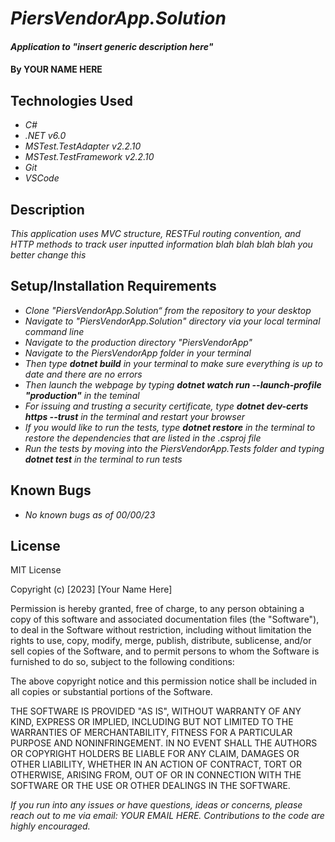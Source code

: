 # _PiersVendorApp.Solution_

#### _Application to "insert generic description here"_

#### By **YOUR NAME HERE**

## Technologies Used

* _C#_
* _.NET v6.0_
* _MSTest.TestAdapter v2.2.10_
* _MSTest.TestFramework v2.2.10_
* _Git_
* _VSCode_

## Description

_This application uses MVC structure, RESTFul routing convention, and HTTP methods to track user inputted information blah blah blah blah you better change this_

## Setup/Installation Requirements

* _Clone "PiersVendorApp.Solution“ from the repository to your desktop_
* _Navigate to "PiersVendorApp.Solution" directory via your local terminal command line_
* _Navigate to the production directory "PiersVendorApp"_
* _Navigate to the PiersVendorApp folder in your terminal_
* _Then type ***dotnet build*** in your terminal to make sure everything is up to date and there are no errors_
* _Then launch the webpage by typing ***dotnet watch run --launch-profile "production"*** in the teminal_
* _For issuing and trusting a security certificate, type ***dotnet dev-certs https --trust*** in the terminal and restart your browser_
* _If you would like to run the tests, type ***dotnet restore*** in the terminal to restore the dependencies that are listed in the .csproj file_
* _Run the tests by moving into the PiersVendorApp.Tests folder and typing ***dotnet test*** in the terminal to run tests_

## Known Bugs

* _No known bugs as of 00/00/23_

## License

MIT License

Copyright (c) [2023] [Your Name Here]

Permission is hereby granted, free of charge, to any person obtaining a copy
of this software and associated documentation files (the "Software"), to deal
in the Software without restriction, including without limitation the rights
to use, copy, modify, merge, publish, distribute, sublicense, and/or sell
copies of the Software, and to permit persons to whom the Software is
furnished to do so, subject to the following conditions:

The above copyright notice and this permission notice shall be included in all
copies or substantial portions of the Software.

THE SOFTWARE IS PROVIDED "AS IS", WITHOUT WARRANTY OF ANY KIND, EXPRESS OR
IMPLIED, INCLUDING BUT NOT LIMITED TO THE WARRANTIES OF MERCHANTABILITY,
FITNESS FOR A PARTICULAR PURPOSE AND NONINFRINGEMENT. IN NO EVENT SHALL THE
AUTHORS OR COPYRIGHT HOLDERS BE LIABLE FOR ANY CLAIM, DAMAGES OR OTHER
LIABILITY, WHETHER IN AN ACTION OF CONTRACT, TORT OR OTHERWISE, ARISING FROM,
OUT OF OR IN CONNECTION WITH THE SOFTWARE OR THE USE OR OTHER DEALINGS IN THE
SOFTWARE.

_If you run into any issues or have questions, ideas or concerns, please reach out to me via email: YOUR EMAIL HERE.  Contributions to the code are highly encouraged._